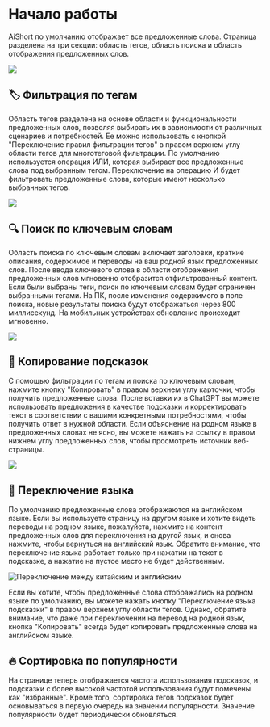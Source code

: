 # Начало работы

AiShort по умолчанию отображает все предложенные слова. Страница разделена на три секции: область тегов, область поиска и область отображения предложенных слов.

![](https://img.newzone.top/2023-06-05-20-44-19.png?imageMogr2/format/webp)

## 🏷️ Фильтрация по тегам

Область тегов разделена на основе области и функциональности предложенных слов, позволяя выбирать их в зависимости от различных сценариев и потребностей. Ее можно использовать с кнопкой "Переключение правил фильтрации тегов" в правом верхнем углу области тегов для многотеговой фильтрации. По умолчанию используется операция ИЛИ, которая выбирает все предложенные слова под выбранным тегом. Переключение на операцию И будет фильтровать предложенные слова, которые имеют несколько выбранных тегов.

![](https://img.newzone.top/2023-06-05-20-50-19.png?imageMogr2/format/webp)

## 🔍 Поиск по ключевым словам

Область поиска по ключевым словам включает заголовки, краткие описания, содержимое и переводы на ваш родной язык предложенных слов. После ввода ключевого слова в области отображения предложенных слов мгновенно отобразится отфильтрованный контент. Если были выбраны теги, поиск по ключевым словам будет ограничен выбранными тегами. На ПК, после изменения содержимого в поле поиска, новые результаты поиска будут отображаться через 800 миллисекунд. На мобильных устройствах обновление происходит мгновенно.

![](https://img.newzone.top/2023-06-05-20-58-07.png?imageMogr2/format/webp)

## 🔬 Копирование подсказок

С помощью фильтрации по тегам и поиска по ключевым словам, нажмите кнопку "Копировать" в правом верхнем углу карточки, чтобы получить предложенные слова. После вставки их в ChatGPT вы можете использовать предложения в качестве подсказки и корректировать текст в соответствии с вашими конкретными потребностями, чтобы получить ответ в нужной области. Если объяснение на родном языке в предложенных словах не ясно, вы можете нажать на ссылку в правом нижнем углу предложенных слов, чтобы просмотреть источник веб-страницы.

![](https://img.newzone.top/2023-06-11-17-14-07.png?imageMogr2/format/webp)

## 💬 Переключение языка

По умолчанию предложенные слова отображаются на английском языке. Если вы используете страницу на другом языке и хотите видеть переводы на родном языке, пожалуйста, нажмите на контент предложенных слов для переключения на другой язык, и снова нажмите, чтобы вернуться на английский язык. Обратите внимание, что переключение языка работает только при нажатии на текст в подсказке, а нажатие на пустое место не будет действенным.

![Переключение между китайским и английским](http://img.newzone.top/chatgptshortcut_encn.gif)

Если вы хотите, чтобы предложенные слова отображались на родном языке по умолчанию, вы можете нажать кнопку "Переключение языка подсказки" в правом верхнем углу области тегов. Однако, обратите внимание, что даже при переключении на перевод на родной язык, кнопка "Копировать" всегда будет копировать предложенные слова на английском языке.

## 🔥 Сортировка по популярности

На странице теперь отображается частота использования подсказок, и подсказки с более высокой частотой использования будут помечены как "избранные". Кроме того, сортировка тегов подсказок будет основываться в первую очередь на значении популярности. Значение популярности будет периодически обновляться.
